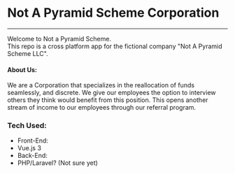 # Not A Pyramid Scheme Corporation
<hr/>
<p>
  Welcome to Not a Pyramid Scheme.<br/>
  This repo is a cross platform app for the fictional company "Not A Pyramid Scheme LLC".
</p>
<h4> About Us: </h4>
<p>
  We are a Corporation that specializes in the reallocation of funds seamlessly, and discrete. We give our employees the option to interview others they think would benefit from this position. This opens another stream of income to our employees through our referral program.
</p>
<h3>
  Tech Used:
</h3>
<ul>
  <li>
    Front-End:
    <li>
      Vue.js 3 
    </li>
  </li>
  <li>
    Back-End:
    <li>
      PHP/Laravel? (Not sure yet)
    </li>
  </li>
</ul>

